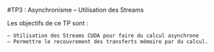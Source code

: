 
#TP3 : Asynchronisme – Utilisation des Streams

  Les objectifs de ce TP sont :
    
    — Utilisation des Streams CUDA pour faire du calcul asynchrone
    — Permettre le recouvrement des transferts mémoire par du calcul.